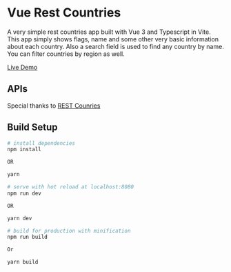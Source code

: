 # Vue Rest Countries
A very simple rest countries app built with Vue 3 and Typescript in Vite. This app simply shows flags, name and some other very basic information about each country.
Also a search field is used to find any country by name. You can filter countries by region as well.

[Live Demo](https://thejawadali.github.io/rest-countries/)

## APIs
Special thanks to [REST Counries](https://restcountries.com)


## Build Setup

``` bash
# install dependencies
npm install

OR

yarn

# serve with hot reload at localhost:8080
npm run dev

OR

yarn dev

# build for production with minification
npm run build

Or

yarn build

```


